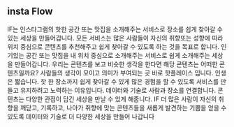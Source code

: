 ## insta Flow
IF는 인스타그램의 핫한 공간 또는 맛집을 소개해주는 서비스로 장소를 쉽게 찾아갈 수 있는 세상을 만들어갑니다.
모든 서비스는 많은 사람들이 자신의 취향또는 성향에 따라 위치 중심으로 콘텐츠를 추천해주고 쉽게 찾아갈 수 있도록 하는 것을 목표로 합니다.
인기있는 공간 또는 맛집을 내 위치 중심으로 소개해주는 서비스로 쉽게 소개해주는 세상을 만들어갑니다.
우리는 콘텐츠를 보고 비슷한 생각을 한다면 해당 콘텐츠는 어떠한 콘텐츠일까요? 사람들의 생각이 모이고 의미가 부여되는 곳 바로 핫플레이스 입니다. 인생은 짧습니다. 핫 한 장소까지 쉽게 찾아갈 수 있게 많은 경험을 할 수 있도록 서비스를 만들고 유지하려고 노력하는 이유입니다.
데이터와 기술로 사람과 장소를 연결합니다.
콘텐츠는 다양한 관점이 담긴 세상을 만날 수 있게 해줍니다. IF 더 많은 사람이 자신의 취향을 깨닫고, 기록하고, 나아가 취향에 맞는 콘텐츠들을 새롭게 발견하는 기쁨을 얻을 수 있도록 데이터와 기술로 더 다양한 세상을 만들어 나갑니다

